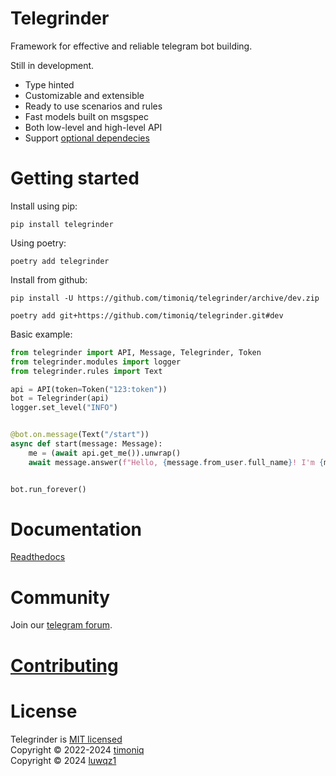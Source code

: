 # Telegrinder

Framework for effective and reliable telegram bot building.

Still in development.

* Type hinted
* Customizable and extensible
* Ready to use scenarios and rules
* Fast models built on msgspec
* Both low-level and high-level API
* Support [optional dependecies](https://github.com/timoniq/telegrinder/blob/dev/docs/guide/optional_dependencies.md)

# Getting started

Install using pip:

```console
pip install telegrinder
```

Using poetry:

```console
poetry add telegrinder
```

Install from github:

```console
pip install -U https://github.com/timoniq/telegrinder/archive/dev.zip
```

```console
poetry add git+https://github.com/timoniq/telegrinder.git#dev
```

Basic example:

```python
from telegrinder import API, Message, Telegrinder, Token
from telegrinder.modules import logger
from telegrinder.rules import Text

api = API(token=Token("123:token"))
bot = Telegrinder(api)
logger.set_level("INFO")


@bot.on.message(Text("/start"))
async def start(message: Message):
    me = (await api.get_me()).unwrap()
    await message.answer(f"Hello, {message.from_user.full_name}! I'm {me.full_name}.")


bot.run_forever()
```

# Documentation

[Readthedocs](https://telegrinder.readthedocs.io)

# Community

Join our [telegram forum](https://t.me/botoforum).

# [Contributing](https://github.com/timoniq/telegrinder/blob/main/contributing.md)

# License

Telegrinder is [MIT licensed](./LICENSE)\
Copyright © 2022-2024 [timoniq](https://github.com/timoniq)\
Copyright © 2024 [luwqz1](https://github.com/luwqz1)
